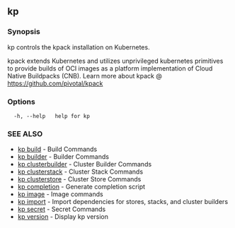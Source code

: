 ## kp



### Synopsis

kp controls the kpack installation on Kubernetes.

kpack extends Kubernetes and utilizes unprivileged kubernetes primitives to provide 
builds of OCI images as a platform implementation of Cloud Native Buildpacks (CNB).
Learn more about kpack @ https://github.com/pivotal/kpack

### Options

```
  -h, --help   help for kp
```

### SEE ALSO

* [kp build](kp_build.md)	 - Build Commands
* [kp builder](kp_builder.md)	 - Builder Commands
* [kp clusterbuilder](kp_clusterbuilder.md)	 - Cluster Builder Commands
* [kp clusterstack](kp_clusterstack.md)	 - Cluster Stack Commands
* [kp clusterstore](kp_clusterstore.md)	 - Cluster Store Commands
* [kp completion](kp_completion.md)	 - Generate completion script
* [kp image](kp_image.md)	 - Image commands
* [kp import](kp_import.md)	 - Import dependencies for stores, stacks, and cluster builders
* [kp secret](kp_secret.md)	 - Secret Commands
* [kp version](kp_version.md)	 - Display kp version

